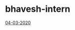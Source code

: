# bhavesh-intern
[04-03-2020](https://github.com/sp18-interns/bhavesh-intern/tree/main/4th%20march%202022)

